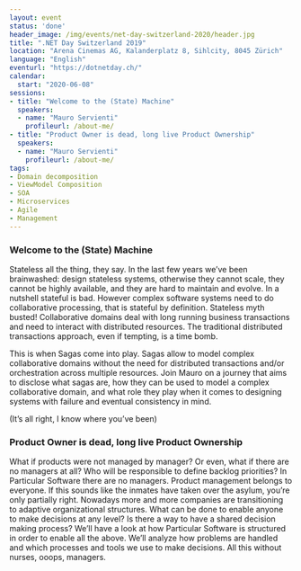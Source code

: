 ```yaml
---
layout: event
status: 'done'
header_image: /img/events/net-day-switzerland-2020/header.jpg
title: ".NET Day Switzerland 2019"
location: "Arena Cinemas AG, Kalanderplatz 8, Sihlcity, 8045 Zürich"
language: "English"
eventurl: "https://dotnetday.ch/"
calendar:
  start: "2020-06-08"
sessions:
- title: "Welcome to the (State) Machine"
  speakers:
  - name: "Mauro Servienti"
    profileurl: /about-me/
- title: "Product Owner is dead, long live Product Ownership"
  speakers:
  - name: "Mauro Servienti"
    profileurl: /about-me/
tags:
- Domain decomposition
- ViewModel Composition
- SOA
- Microservices
- Agile
- Management
---
```


### Welcome to the (State) Machine

Stateless all the thing, they say. In the last few years we’ve been brainwashed: design stateless systems, otherwise they cannot scale, they cannot be highly available, and they are hard to maintain and evolve. In a nutshell stateful is bad. However complex software systems need to do collaborative processing, that is stateful by definition. Stateless myth busted! Collaborative domains deal with long running business transactions and need to interact with distributed resources. The traditional distributed transactions approach, even if tempting, is a time bomb.

This is when Sagas come into play. Sagas allow to model complex collaborative domains without the need for distributed transactions and/or orchestration across multiple resources. Join Mauro on a journey that aims to disclose what sagas are, how they can be used to model a complex collaborative domain, and what role they play when it comes to designing systems with failure and eventual consistency in mind.

(It’s all right, I know where you’ve been)

### Product Owner is dead, long live Product Ownership

What if products were not managed by manager? Or even, what if there are no managers at all? Who will be responsible to define backlog priorities? In Particular Software there are no managers. Product management belongs to everyone. If this sounds like the inmates have taken over the asylum, you’re only partially right. Nowadays more and more companies are transitioning to adaptive organizational structures. What can be done to enable anyone to make decisions at any level? Is there a way to have a shared decision making process? We’ll have a look at how Particular Software is structured in order to enable all the above. We’ll analyze how problems are handled and which processes and tools we use to make decisions. All this without nurses, ooops, managers.